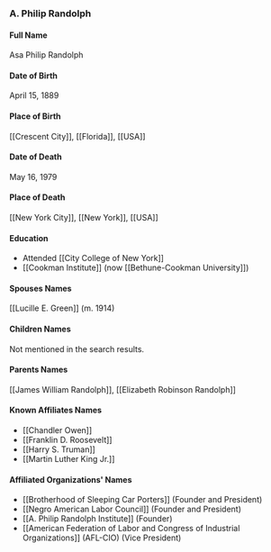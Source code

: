 ### A. Philip Randolph

#### Full Name

Asa Philip Randolph

#### Date of Birth

April 15, 1889

#### Place of Birth

[[Crescent City]], [[Florida]], [[USA]]

#### Date of Death

May 16, 1979

#### Place of Death

[[New York City]], [[New York]], [[USA]]

#### Education

- Attended [[City College of New York]]
- [[Cookman Institute]] (now [[Bethune-Cookman University]])

#### Spouses Names

[[Lucille E. Green]] (m. 1914)

#### Children Names

Not mentioned in the search results.

#### Parents Names

[[James William Randolph]], [[Elizabeth Robinson Randolph]]

#### Known Affiliates Names

- [[Chandler Owen]]
- [[Franklin D. Roosevelt]]
- [[Harry S. Truman]]
- [[Martin Luther King Jr.]]

#### Affiliated Organizations' Names

- [[Brotherhood of Sleeping Car Porters]] (Founder and President)
- [[Negro American Labor Council]] (Founder and President)
- [[A. Philip Randolph Institute]] (Founder)
- [[American Federation of Labor and Congress of Industrial Organizations]] (AFL-CIO) (Vice President)